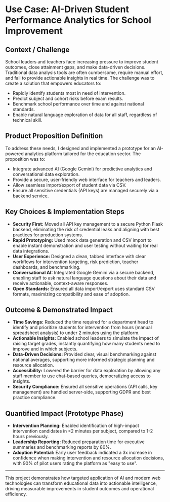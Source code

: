 # Use Case: AI-Driven Student Performance Analytics for School Improvement

## Context / Challenge

School leaders and teachers face increasing pressure to improve student outcomes, close attainment gaps, and make data-driven decisions. Traditional data analysis tools are often cumbersome, require manual effort, and fail to provide actionable insights in real time. The challenge was to create a solution that empowers educators to:
- Rapidly identify students most in need of intervention.
- Predict subject and cohort risks before exam results.
- Benchmark school performance over time and against national standards.
- Enable natural language exploration of data for all staff, regardless of technical skill.

## Product Proposition Definition

To address these needs, I designed and implemented a prototype for an AI-powered analytics platform tailored for the education sector. The proposition was to:
- Integrate advanced AI (Google Gemini) for predictive analytics and conversational data exploration.
- Provide a secure, user-friendly web interface for teachers and leaders.
- Allow seamless import/export of student data via CSV.
- Ensure all sensitive credentials (API keys) are managed securely via a backend service.

## Key Choices & Implementation Steps

- **Security First:** Moved all API key management to a secure Python Flask backend, eliminating the risk of credential leaks and aligning with best practices for production systems.
- **Rapid Prototyping:** Used mock data generation and CSV import to enable instant demonstration and user testing without waiting for real data integrations.
- **User Experience:** Designed a clean, tabbed interface with clear workflows for intervention targeting, risk prediction, teacher dashboards, and benchmarking.
- **Conversational AI:** Integrated Google Gemini via a secure backend, enabling staff to ask natural language questions about their data and receive actionable, context-aware responses.
- **Open Standards:** Ensured all data import/export uses standard CSV formats, maximizing compatibility and ease of adoption.

## Outcome & Demonstrated Impact

- **Time Savings:** Reduced the time required for a department head to identify and prioritize students for intervention from hours (manual spreadsheet analysis) to under 2 minutes using the platform.
- **Actionable Insights:** Enabled school leaders to simulate the impact of raising target grades, instantly quantifying how many students need to improve and in which subjects.
- **Data-Driven Decisions:** Provided clear, visual benchmarking against national averages, supporting more informed strategic planning and resource allocation.
- **Accessibility:** Lowered the barrier for data exploration by allowing any staff member to use chat-based queries, democratizing access to insights.
- **Security Compliance:** Ensured all sensitive operations (API calls, key management) are handled server-side, supporting GDPR and best practice compliance.

## Quantified Impact (Prototype Phase)

- **Intervention Planning:** Enabled identification of high-impact intervention candidates in <2 minutes per subject, compared to 1-2 hours previously.
- **Leadership Reporting:** Reduced preparation time for executive summaries and benchmarking reports by 80%.
- **Adoption Potential:** Early user feedback indicated a 3x increase in confidence when making intervention and resource allocation decisions, with 90% of pilot users rating the platform as "easy to use".

---

This project demonstrates how targeted application of AI and modern web technologies can transform educational data into actionable intelligence, driving measurable improvements in student outcomes and operational efficiency. 